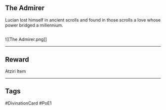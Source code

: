 ## The Admirer
Lucian lost himself in ancient scrolls and found in those scrolls a love whose power bridged a millennium.
## 
![[The Admirer.png]]

---
## Reward
Atziri Item

---
## Tags
#DivinationCard
#PoE1